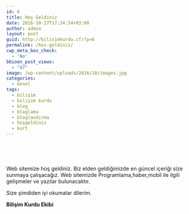 ```yaml
---
id: 6
title: Hoş Geldiniz
date: 2016-10-27T17:24:54+03:00
author: admin
layout: post
guid: http://bilisimkurdu.cf/?p=6
permalink: /hos-geldiniz/
cwp_meta_box_check:
  - 'No'
bbioon_post_views:
  - "47"
image: /wp-content/uploads/2016/10/images.jpg
categories:
  - Genel
tags:
  - bilişim
  - bilişim kurdu
  - blog
  - bloglama
  - bloglandırma
  - hoşgeldiniz
  - kurt
---
```

&nbsp;

&nbsp;

Web sitemize hoş geldiniz. Biz elden geldiğimizde en güncel içeriği size sunmaya çalışacağız. Web sitemizde Programlama,haber,mobil ile ilgili gelişmeler ve yazılar bulunacaktır.

Size şimdiden iyi okumalar dilerim.

 **Bilişim Kurdu Ekibi**